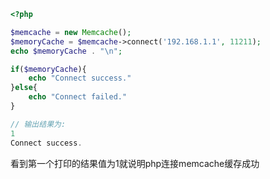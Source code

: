 
```php
<?php

$memcache = new Memcache();
$memoryCache = $memcache->connect('192.168.1.1', 11211);
echo $memoryCache . "\n";

if($memoryCache){
    echo "Connect success."
}else{
    echo "Connect failed."
}

// 输出结果为:
1
Connect success.
```

看到第一个打印的结果值为1就说明php连接memcache缓存成功
